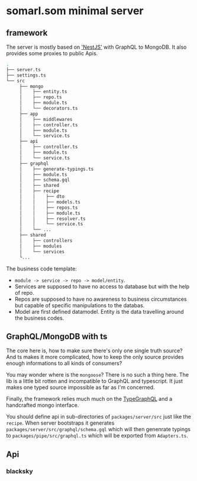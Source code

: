 # somarl.som minimal server

## framework

The server is mostly based on ['NestJS'](https://nestjs.com/) with GraphQL to MongoDB. It also provides some proxies to public Apis.

```bash
.
├── server.ts
├── settings.ts
└── src
     ├── mongo
     │    ├── entity.ts
     │    ├── repo.ts
     │    ├── module.ts
     │    └── decorators.ts
     ├── app
     │    ├── middlewares
     │    ├── controller.ts
     │    ├── module.ts
     │    └── service.ts
     ├── api
     │    ├── controller.ts
     │    ├── module.ts
     │    └── service.ts
     ├── graphql
     │    ├── generate-typings.ts
     │    ├── module.ts
     │    ├── schema.gql
     │    ├── shared
     │    ├── recipe
     │    │    ├── dto
     │    │    ├── models.ts
     │    │    ├── repos.ts
     │    │    ├── module.ts
     │    │    ├── resolver.ts
     │    │    └── service.ts
     │    └── ...
     ├── shared
     │    ├── controllers
     │    ├── modules
     │    └── services
     └...
```

The business code template:

- `module -> service -> repo -> model/entity`.
- Services are supposed to have no access to database but with the help of repo.
- Repos are supposed to have no awareness to business circumstances but capable of specific manipulations to the databas.
- Model are first defined datamodel. Entity is the data travelling around the business codes.

## GraphQL/MongoDB with ts

The core here is, how to make sure there's only one single truth source? And ts makes it more complicated, how to keep the only source provides enough informations to all kinds of consumers?

You may wonder where is the `mongoose`? There is no such a thing here. The lib is a little bit rotten and incompatible to GraphQL and typescript. It just makes one typed source impossible as far as I'm concerned.

Finally, the framework relies much much on the [TypeGraphQL](https://github.com/19majkel94/type-graphql) and a handcrafted mongo interface.

You should define api in sub-directories of `packages/server/src` just like the `recipe`. When server bootstraps it generates `packages/server/src/graphql/schema.gql` which will then genenrate typings to `packages/pipe/src/graphql.ts` which will be exported from `Adapters.ts`.

## Api

### blacksky
